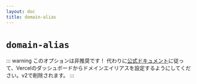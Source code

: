 ```yaml
---
layout: doc
title: domain-alias
---
```


# `domain-alias`

::: warning このオプションは非推奨です！
代わりに[公式ドキュメント](https://vercel.com/docs/projects/domains/add-a-domain)に従って、Vercelのダッシュボードからドメインエイリアスを設定するようにしてください。v2で削除されます。
:::
